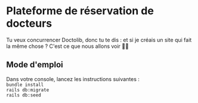 # Plateforme de réservation de docteurs

Tu veux concurrencer Doctolib, donc tu te dis : et si je créais un site qui fait la même chose ? C'est ce que nous allons voir 👩‍⚕

## Mode d'emploi
Dans votre console, lancez les instructions suivantes :<br/>
`bundle install`<br/>
`rails db:migrate`<br/>
`rails db:seed`<br/>